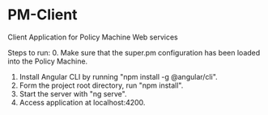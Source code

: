 # PM-Client
Client Application for Policy Machine Web services

Steps to run:
  0. Make sure that the super.pm configuration has been loaded into the Policy Machine.
  1. Install Angular CLI by running "npm install -g @angular/cli".
  2. Form the project root directory, run "npm install".
  3. Start the server with "ng serve".
  4. Access application at localhost:4200.
